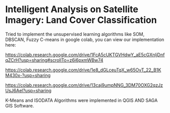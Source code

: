 # Intelligent Analysis on Satellite Imagery: Land Cover Classification

Tried to implement the unsupervised learning algorithms like SOM, DBSCAN, Fuzzy C-means in google colab,
you can view our implementation here:

https://colab.research.google.com/drive/1FcA5cUKTGVHdwY_aE5cGXnljDnfqZCrH?usp=sharing#scrollTo=z6i6pxmWBw74

https://colab.research.google.com/drive/1e8_dGLceuTqX_w65OvT_22_B1KM430x-?usp=sharing

https://colab.research.google.com/drive/13caj9umpNNG_3DM70OXG2qzJzUsJ6Ael?usp=sharing

K-Means and ISODATA Algorithms were implemented in QGIS AND SAGA GIS Software.
